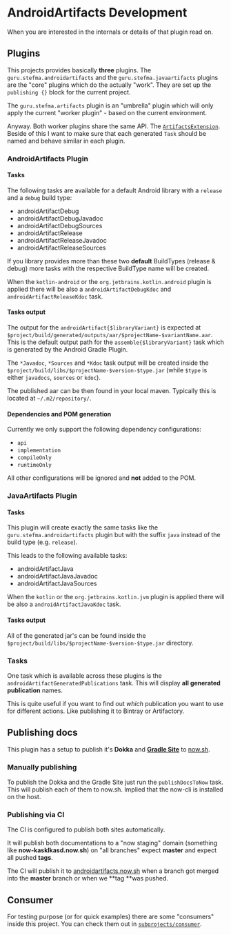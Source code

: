# AndroidArtifacts Development
When you are interested in the internals or details of that plugin read on.

## Plugins
This projects provides basically **three** plugins.
The `guru.stefma.androidartifacts` and the `guru.stefma.javaartifacts` plugins are 
the "core" plugins which do the actually "work". 
They are set up the `publishing {}` block for the current project.

The `guru.stefma.artifacts` plugin is an "umbrella" plugin which will
only apply the current "worker plugin" - based on the current environment.

Anyway. Both worker plugins share the same API. 
The [`ArtifactsExtension`](src/main/kotlin/guru/stefma/androidartifacts/ArtifactsExtension.kt).
Beside of this I want to make sure that each generated `Task` should be
named and behave similar in each plugin.

### AndroidArtifacts Plugin
#### Tasks
The following tasks are available for a default Android library with a `release` and a `debug` build type:
* androidArtifactDebug
* androidArtifactDebugJavadoc
* androidArtifactDebugSources
* androidArtifactRelease
* androidArtifactReleaseJavadoc
* androidArtifactReleaseSources

If you library provides more than these two **default** BuildTypes (release & debug) 
more tasks  with the respective BuildType name will be created.

When the `kotlin-android` or the `org.jetbrains.kotlin.android` plugin 
is applied there will be also a `androidArtifactDebugKdoc` and `androidArtifactReleaseKdoc` task.

#### Tasks output
The output for the `androidArtifact{$libraryVariant}` is expected at `$project/build/generated/outputs/aar/$projectName-$variantName.aar`.
This is the default output path for the `assemble{$libraryVariant}` task which is generated by the Android Gradle Plugin.

The `*Javadoc`, `*Sources` and `*Kdoc` task output will be created inside the `$project/build/libs/$projectName-$version-$type.jar` 
(while `$type` is either `javadocs`, `sources` or `kdoc`).

The published aar can be then found in your local maven. 
Typically this is located at `~/.m2/repository/`.

#### Dependencies and POM generation
Currently we only support the following dependency configurations: 
* `api`
* `implementation`
* `compileOnly`
* `runtimeOnly`

All other configurations will be ignored and **not** added to the POM.

### JavaArtifacts Plugin
#### Tasks
This plugin will create exactly the same tasks like the `guru.stefma.androidartifacts` plugin 
but with the suffix `java` instead of the build type (e.g. `release`).

This leads to the following available tasks:
* androidArtifactJava
* androidArtifactJavaJavadoc
* androidArtifactJavaSources

When the `kotlin` or the `org.jetbrains.kotlin.jvm` plugin is applied there will be also a `androidArtifactJavaKdoc` task.

#### Tasks output
All of the generated jar's can be found inside the `$project/build/libs/$projectName-$version-$type.jar` directory.

### Tasks
One task which is available across these plugins is the `androidArtifactGeneratedPublications` task.
This will display **all generated publication** names.

This is quite useful if you want to find out *which* publication you want to use for different actions.
Like publishing it to Bintray or Artifactory.

## Publishing docs
This plugin has a setup to publish it's **Dokka** and [**Gradle Site**](https://github.com/gradle-guides/gradle-site-plugin) to [now.sh](https://now.sh).

### Manually publishing
To publish the Dokka and the Gradle Site just run the `publishDocsToNow` task.
This will publish each of them to now.sh. Implied that the now-cli is installed on the host.

### Publishing via CI
The CI is configured to publish both sites automatically.

It will publish both documentations to a "now staging" domain (something like **now-kasklkasd.now.sh**) on 
"all branches" expect **master** and expect all pushed **tags**.

The CI will publish it to [androidartifacts.now.sh](androidartifacts.now.sh) when a branch got merged
into the **master** branch or when we **tag **was pushed.

## Consumer
For testing purpose (or for quick examples) there are some "consumers" inside this project.
You can check them out in [`subprojects/consumer`](subprojects/consumer).